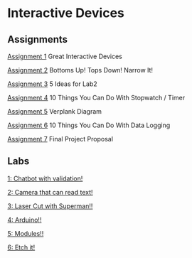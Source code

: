 # Interactive Devices

## Assignments 
[Assignment 1](artifacts/assignment1/) Great Interactive Devices

[Assignment 2](artifacts/assignment2/) Bottoms Up! Tops Down! Narrow It!

[Assignment 3](artifacts/assignment3/) 5 Ideas for Lab2

[Assignment 4](artifacts/assignment4/) 10 Things You Can Do With Stopwatch / Timer

[Assignment 5](artifacts/assignment5/) Verplank Diagram

[Assignment 6](artifacts/assignment6/) 10 Things You Can Do With Data Logging

[Assignment 7](artifacts/assignment7/) Final Project Proposal


## Labs
[1: Chatbot with validation!](artifacts/lab1/)

[2: Camera that can read text!](artifacts/lab2/)

[3: Laser Cut with Superman!!](artifacts/lab3/)

[4: Arduino!!](artifacts/lab4/)

[5: Modules!!](artifacts/lab5/)

[6: Etch it!](artifacts/lab6/)
